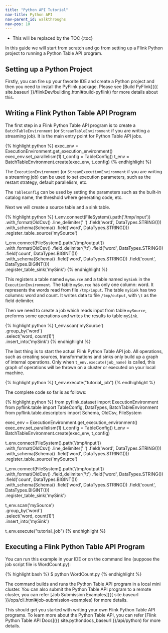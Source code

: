 ```yaml
---
title: "Python API Tutorial"
nav-title: Python API
nav-parent_id: walkthroughs
nav-pos: 10
---
```

<!--
Licensed to the Apache Software Foundation (ASF) under one
or more contributor license agreements.  See the NOTICE file
distributed with this work for additional information
regarding copyright ownership.  The ASF licenses this file
to you under the Apache License, Version 2.0 (the
"License"); you may not use this file except in compliance
with the License.  You may obtain a copy of the License at

  http://www.apache.org/licenses/LICENSE-2.0

Unless required by applicable law or agreed to in writing,
software distributed under the License is distributed on an
"AS IS" BASIS, WITHOUT WARRANTIES OR CONDITIONS OF ANY
KIND, either express or implied.  See the License for the
specific language governing permissions and limitations
under the License.
-->

* This will be replaced by the TOC
{:toc}

In this guide we will start from scratch and go from setting up a Flink Python project
to running a Python Table API program.

## Setting up a Python Project

Firstly, you can fire up your favorite IDE and create a Python project and then
you need to install the PyFlink package. Please
see [Build PyFlink]({{ site.baseurl }}/flinkDev/building.html#build-pyflink)
for more details about this.

## Writing a Flink Python Table API Program

The first step in a Flink Python Table API program is to create a `BatchTableEnvironment`
(or `StreamTableEnvironment` if you are writing a streaming job). It is the main entry point
for Python Table API jobs.

{% highlight python %}
exec_env = ExecutionEnvironment.get_execution_environment()
exec_env.set_parallelism(1)
t_config = TableConfig()
t_env = BatchTableEnvironment.create(exec_env, t_config)
{% endhighlight %}

The `ExecutionEnvironment` (or `StreamExecutionEnvironment` if you are writing a streaming job)
can be used to set execution parameters, such as the restart strategy, default parallelism, etc.

The `TableConfig` can be used by setting the parameters such as the built-in catalog name, the
threshold where generating code, etc.

Next we will create a source table and a sink table.

{% highlight python %}
t_env.connect(FileSystem().path('/tmp/input')) \
    .with_format(OldCsv()
                 .line_delimiter(' ')
                 .field('word', DataTypes.STRING())) \
    .with_schema(Schema()
                 .field('word', DataTypes.STRING())) \
    .register_table_source('mySource')

t_env.connect(FileSystem().path('/tmp/output')) \
    .with_format(OldCsv()
                 .field_delimiter('\t')
                 .field('word', DataTypes.STRING())
                 .field('count', DataTypes.BIGINT())) \
    .with_schema(Schema()
                 .field('word', DataTypes.STRING())
                 .field('count', DataTypes.BIGINT())) \
    .register_table_sink('mySink')
{% endhighlight %}

This registers a table named `mySource` and a table named `mySink` in the
`ExecutionEnvironment`. The table `mySource` has only one column: word.
It represents the words read from file `/tmp/input`. The table `mySink` has two columns:
word and count. It writes data to file `/tmp/output`, with `\t` as the field delimiter.

Then we need to create a job which reads input from table `mySource`, preforms some
operations and writes the results to table `mySink`.

{% highlight python %}
t_env.scan('mySource') \
    .group_by('word') \
    .select('word, count(1)') \
    .insert_into('mySink')
{% endhighlight %}

The last thing is to start the actual Flink Python Table API job. All operations, such as
creating sources, transformations and sinks only build up a graph of internal operations.
Only when `t_env.execute(job_name)` is called, this graph of operations will be thrown on a cluster or
executed on your local machine.

{% highlight python %}
t_env.execute("tutorial_job")
{% endhighlight %}

The complete code so far is as follows:

{% highlight python %}
from pyflink.dataset import ExecutionEnvironment
from pyflink.table import TableConfig, DataTypes, BatchTableEnvironment
from pyflink.table.descriptors import Schema, OldCsv, FileSystem

exec_env = ExecutionEnvironment.get_execution_environment()
exec_env.set_parallelism(1)
t_config = TableConfig()
t_env = BatchTableEnvironment.create(exec_env, t_config)

t_env.connect(FileSystem().path('/tmp/input')) \
    .with_format(OldCsv()
                 .line_delimiter(' ')
                 .field('word', DataTypes.STRING())) \
    .with_schema(Schema()
                 .field('word', DataTypes.STRING())) \
    .register_table_source('mySource')

t_env.connect(FileSystem().path('/tmp/output')) \
    .with_format(OldCsv()
                 .field_delimiter('\t')
                 .field('word', DataTypes.STRING())
                 .field('count', DataTypes.BIGINT())) \
    .with_schema(Schema()
                 .field('word', DataTypes.STRING())
                 .field('count', DataTypes.BIGINT())) \
    .register_table_sink('mySink')

t_env.scan('mySource') \
    .group_by('word') \
    .select('word, count(1)') \
    .insert_into('mySink')

t_env.execute("tutorial_job")
{% endhighlight %}

## Executing a Flink Python Table API Program

You can run this example in your IDE or on the command line (suppose the job script file is
WordCount.py):

{% highlight bash %}
$ python WordCount.py
{% endhighlight %}

The command builds and runs the Python Table API program in a local mini cluster.
You can also submit the Python Table API program to a remote cluster, you can refer
[Job Submission Examples]({{ site.baseurl }}/ops/cli.html#job-submission-examples)
for more details.

This should get you started with writing your own Flink Python Table API programs.
To learn more about the Python Table API, you can refer
[Flink Python Table API Docs]({{ site.pythondocs_baseurl }}/api/python) for more details.
